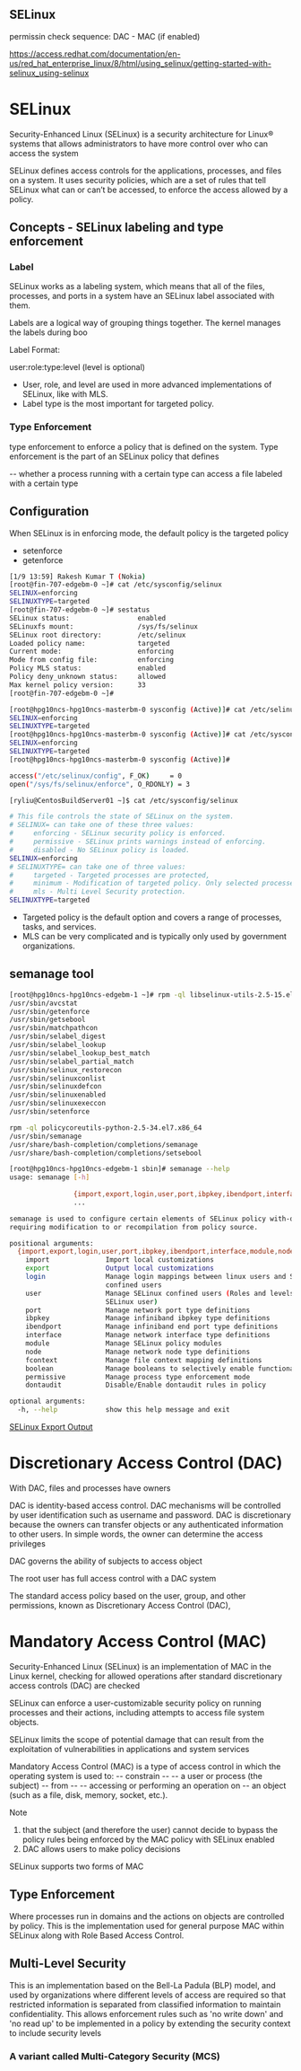 SELinux
---

permissin check sequence: DAC - MAC (if enabled)

https://access.redhat.com/documentation/en-us/red_hat_enterprise_linux/8/html/using_selinux/getting-started-with-selinux_using-selinux

# SELinux
Security-Enhanced Linux (SELinux) is a security architecture for Linux® systems that allows administrators to have more control over who can access the system

SELinux defines access controls for the applications, processes, and files on a system. It uses security policies, which are a set of rules that tell SELinux what can or can’t be accessed, to enforce the access allowed by a policy. 

## Concepts - SELinux labeling and type enforcement

### Label
SELinux works as a labeling system, which means that all of the files, processes, and ports in a system have an SELinux label associated with them. 

Labels are a logical way of grouping things together. The kernel manages the labels during boo

Label Format:

user:role:type:level (level is optional)

* User, role, and level are used in more advanced implementations of SELinux, like with MLS. 
* Label type is the most important for targeted policy. 

### Type Enforcement
type enforcement to enforce a policy that is defined on the system. Type enforcement is the part of an SELinux policy that defines 

-- whether a process running with a certain type can access a file labeled with a certain type

## Configuration

When SELinux is in enforcing mode, the default policy is the targeted policy

* setenforce
* getenforce

```bash
[1/9 13:59] Rakesh Kumar T (Nokia)
[root@fin-707-edgebm-0 ~]# cat /etc/sysconfig/selinux
SELINUX=enforcing
SELINUXTYPE=targeted
[root@fin-707-edgebm-0 ~]# sestatus
SELinux status:                 enabled
SELinuxfs mount:                /sys/fs/selinux
SELinux root directory:         /etc/selinux
Loaded policy name:             targeted
Current mode:                   enforcing
Mode from config file:          enforcing
Policy MLS status:              enabled
Policy deny_unknown status:     allowed
Max kernel policy version:      33
[root@fin-707-edgebm-0 ~]#
```
```bash
[root@hpg10ncs-hpg10ncs-masterbm-0 sysconfig (Active)]# cat /etc/selinux/config 
SELINUX=enforcing
SELINUXTYPE=targeted
[root@hpg10ncs-hpg10ncs-masterbm-0 sysconfig (Active)]# cat /etc/sysconfig/selinux 
SELINUX=enforcing
SELINUXTYPE=targeted
[root@hpg10ncs-hpg10ncs-masterbm-0 sysconfig (Active)]# 
```
```bash
access("/etc/selinux/config", F_OK)     = 0
open("/sys/fs/selinux/enforce", O_RDONLY) = 3
```

```bash
[ryliu@CentosBuildServer01 ~]$ cat /etc/sysconfig/selinux

# This file controls the state of SELinux on the system.
# SELINUX= can take one of these three values:
#     enforcing - SELinux security policy is enforced.
#     permissive - SELinux prints warnings instead of enforcing.
#     disabled - No SELinux policy is loaded.
SELINUX=enforcing
# SELINUXTYPE= can take one of three values:
#     targeted - Targeted processes are protected,
#     minimum - Modification of targeted policy. Only selected processes are protected. 
#     mls - Multi Level Security protection.
SELINUXTYPE=targeted 
```
* Targeted policy is the default option and covers a range of processes, tasks, and services. 
* MLS can be very complicated and is typically only used by government organizations. 

## semanage tool
```bash
[root@hpg10ncs-hpg10ncs-edgebm-1 ~]# rpm -ql libselinux-utils-2.5-15.el7.x86_64
/usr/sbin/avcstat
/usr/sbin/getenforce
/usr/sbin/getsebool
/usr/sbin/matchpathcon
/usr/sbin/selabel_digest
/usr/sbin/selabel_lookup
/usr/sbin/selabel_lookup_best_match
/usr/sbin/selabel_partial_match
/usr/sbin/selinux_restorecon
/usr/sbin/selinuxconlist
/usr/sbin/selinuxdefcon
/usr/sbin/selinuxenabled
/usr/sbin/selinuxexeccon
/usr/sbin/setenforce

rpm -ql policycoreutils-python-2.5-34.el7.x86_64
/usr/sbin/semanage
/usr/share/bash-completion/completions/semanage
/usr/share/bash-completion/completions/setsebool
```
```bash
[root@hpg10ncs-hpg10ncs-edgebm-1 sbin]# semanage --help
usage: semanage [-h]
                
                {import,export,login,user,port,ibpkey,ibendport,interface,module,node,fcontext,boolean,permissive,dontaudit}
                ...

semanage is used to configure certain elements of SELinux policy with-out
requiring modification to or recompilation from policy source.

positional arguments:
  {import,export,login,user,port,ibpkey,ibendport,interface,module,node,fcontext,boolean,permissive,dontaudit}
    import              Import local customizations
    export              Output local customizations
    login               Manage login mappings between linux users and SELinux
                        confined users
    user                Manage SELinux confined users (Roles and levels for an
                        SELinux user)
    port                Manage network port type definitions
    ibpkey              Manage infiniband ibpkey type definitions
    ibendport           Manage infiniband end port type definitions
    interface           Manage network interface type definitions
    module              Manage SELinux policy modules
    node                Manage network node type definitions
    fcontext            Manage file context mapping definitions
    boolean             Manage booleans to selectively enable functionality
    permissive          Manage process type enforcement mode
    dontaudit           Disable/Enable dontaudit rules in policy

optional arguments:
  -h, --help            show this help message and exit
```
[SELinux Export Output](./selinux-export.output)

# Discretionary Access Control (DAC) 

With DAC, files and processes have owners

DAC is identity-based access control. DAC mechanisms will be controlled by user identification such as username and password. DAC is discretionary because the owners can transfer objects or any authenticated information to other users. In simple words, the owner can determine the access privileges

DAC governs the ability of subjects to access object

The root user has full access control with a DAC system

The standard access policy based on the user, group, and other permissions, known as Discretionary Access Control (DAC),

# Mandatory Access Control (MAC)
Security-Enhanced Linux (SELinux) is an implementation of MAC in the Linux kernel, checking for allowed operations after standard discretionary access controls (DAC) are checked

SELinux can enforce a user-customizable security policy on running processes and their actions, including attempts to access file system objects. 

SELinux limits the scope of potential damage that can result from the exploitation of vulnerabilities in applications and system services

Mandatory Access Control (MAC) is a type of access control in which the operating system is used to:
 -- constrain 
 -- -- a user or process (the subject) 
 -- from 
 -- -- accessing or performing an operation on 
 -- an object (such as a file, disk, memory, socket, etc.).

 Note 
 1. that the subject (and therefore the user) cannot decide to bypass the policy rules being enforced by the MAC policy with SELinux enabled
 2. DAC allows users to make policy decisions

SELinux supports two forms of MAC
## Type Enforcement
Where processes run in domains and the actions on objects are controlled by policy. This is the implementation used for general purpose MAC within SELinux along with Role Based Access Control. 

## Multi-Level Security
 This is an implementation based on the Bell-La Padula (BLP) model, and used by organizations where different levels of access are required so that restricted information is separated from classified information to maintain confidentiality. This allows enforcement rules such as 'no write down' and 'no read up' to be implemented in a policy by extending the security context to include security levels

### A variant called Multi-Category Security (MCS) 

